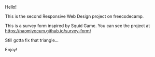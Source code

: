 Hello!

This is the second Responsive Web Design project on freecodecamp.

This is a survey form inspired by Squid Game. You can see the project at https://naomiyocum.github.io/survey-form/

Still gotta fix that triangle...

Enjoy!
